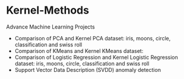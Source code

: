 # Kernel-Methods
Advance Machine Learning Projects

- Comparison of PCA and Kernel PCA
  dataset: iris, moons, circle, classification and swiss roll
- Comparison of KMeans and Kernel KMeans
  dataset: 
- Comparison of Logistic Regression and Kernel Logistic Regression
  dataset: iris, moons, circle, classification and swiss roll
- Support Vector Data Description (SVDD)
  anomaly detection
